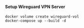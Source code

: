 #### Setup Wireguard VPN Server
```
docker volume create wireguard-vol 
docker-compose up --build -d
```
